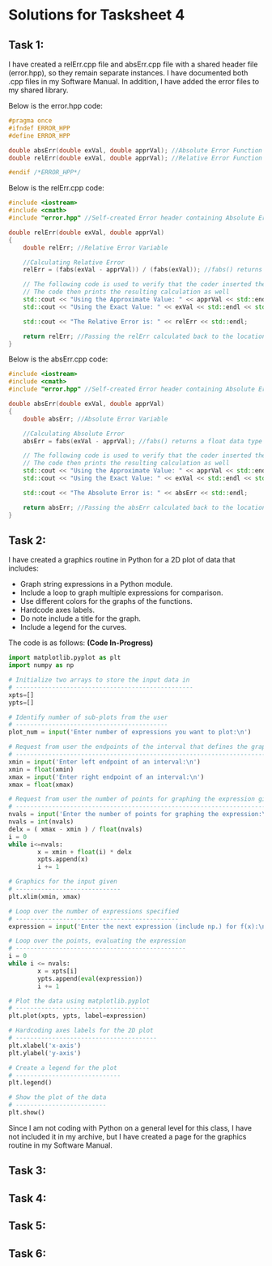 # Solutions for Tasksheet 4

## Task 1:

  I have created a relErr.cpp file and absErr.cpp file with a shared header file (error.hpp), so they remain separate instances. I have documented both .cpp files in my Software Manual. In addition, I have added the error files to my shared library.

Below is the error.hpp code:
```C++
#pragma once
#ifndef ERROR_HPP
#define ERROR_HPP

double absErr(double exVal, double apprVal); //Absolute Error Function
double relErr(double exVal, double apprVal); //Relative Error Function

#endif /*ERROR_HPP*/
```

Below is the relErr.cpp code:
```C++
#include <iostream>
#include <cmath>
#include "error.hpp" //Self-created Error header containing Absolute Error and Relative Error Functions

double relErr(double exVal, double apprVal)
{
	double relErr; //Relative Error Variable

	//Calculating Relative Error
	relErr = (fabs(exVal - apprVal)) / (fabs(exVal)); //fabs() returns float data type; abs() returns int data type

	// The following code is used to verify that the coder inserted the right numbers for exVal and apprVal
	// The code then prints the resulting calculation as well
	std::cout << "Using the Approximate Value: " << apprVal << std::endl;
	std::cout << "Using the Exact Value: " << exVal << std::endl << std::endl;

	std::cout << "The Relative Error is: " << relErr << std::endl;

	return relErr; //Passing the relErr calculated back to the location of being called
}
```

Below is the absErr.cpp code:
```C++
#include <iostream>
#include <cmath>
#include "error.hpp" //Self-created Error header containing Absolute Error and Relative Error Functions

double absErr(double exVal, double apprVal)
{
	double absErr; //Absolute Error Variable

	//Calculating Absolute Error
	absErr = fabs(exVal - apprVal); //fabs() returns a float data type where as abs() only returns an int data type

	// The following code is used to verify that the coder inserted the right numbers for exVal and apprVal
	// The code then prints the resulting calculation as well
	std::cout << "Using the Approximate Value: " << apprVal << std::endl;
	std::cout << "Using the Exact Value: " << exVal << std::endl << std::endl;

	std::cout << "The Absolute Error is: " << absErr << std::endl;

	return absErr; //Passing the absErr calculated back to the location of being called
}
```

## Task 2:

I have created a graphics routine in Python for a 2D plot of data that includes:
* Graph string expressions in a Python module.
* Include a loop to graph multiple expressions for comparison.
* Use different colors for the graphs of the functions.
* Hardcode axes labels.
* Do note include a title for the graph.
* Include a legend for the curves.

The code is as follows:			**(Code In-Progress)**
```Python
import matplotlib.pyplot as plt
import numpy as np

# Initialize two arrays to store the input data in
# -------------------------------------------------
xpts=[]
ypts=[]

# Identify number of sub-plots from the user
# ------------------------------------------
plot_num = input('Enter number of expressions you want to plot:\n')

# Request from user the endpoints of the interval that defines the graphical domain
# ----------------------------------------------------------------------------------
xmin = input('Enter left endpoint of an interval:\n')
xmin = float(xmin)
xmax = input('Enter right endpoint of an interval:\n')
xmax = float(xmax)

# Request from user the number of points for graphing the expression given
# -------------------------------------------------------------------------
nvals = input('Enter the number of points for graphing the expression:\n')
nvals = int(nvals)
delx = ( xmax - xmin ) / float(nvals)
i = 0
while i<=nvals:
        x = xmin + float(i) * delx
        xpts.append(x)
        i += 1

# Graphics for the input given
# -----------------------------
plt.xlim(xmin, xmax)

# Loop over the number of expressions specified
# ---------------------------------------------
expression = input('Enter the next expression (include np.) for f(x):\n')

# Loop over the points, evaluating the expression
# -----------------------------------------------
i = 0
while i <= nvals:
        x = xpts[i]
        ypts.append(eval(expression))
        i += 1

# Plot the data using matplotlib.pyplot
# -------------------------------------
plt.plot(xpts, ypts, label=expression)

# Hardcoding axes labels for the 2D plot
# ---------------------------------------
plt.xlabel('x-axis')
plt.ylabel('y-axis')

# Create a legend for the plot
# -----------------------------
plt.legend()

# Show the plot of the data
# -------------------------
plt.show()
```

Since I am not coding with Python on a general level for this class, I have not included it in my archive, but I have created a page for the
graphics routine in my Software Manual.

## Task 3:



## Task 4:



## Task 5:



## Task 6:

